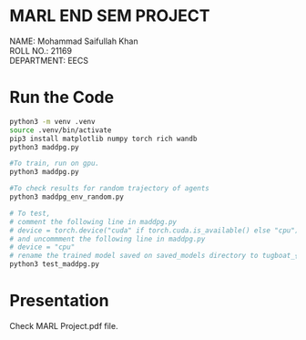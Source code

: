 # MARL END SEM PROJECT

NAME: Mohammad Saifullah Khan  
ROLL NO.: 21169  
DEPARTMENT: EECS

# Run the Code
```bash
python3 -m venv .venv
source .venv/bin/activate
pip3 install matplotlib numpy torch rich wandb
python3 maddpg.py

#To train, run on gpu.
python3 maddpg.py

#To check results for random trajectory of agents
python3 maddpg_env_random.py

# To test, 
# comment the following line in maddpg.py
# device = torch.device("cuda" if torch.cuda.is_available() else "cpu") 
# and uncommment the following line in maddpg.py
# device = "cpu"
# rename the trained model saved on saved_models directory to tugboat_{agent_number}_actor_maddpg.pth
python3 test_maddpg.py
```

# Presentation
Check MARL Project.pdf file.


